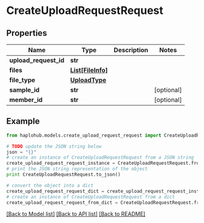 # CreateUploadRequestRequest


## Properties
Name | Type | Description | Notes
------------ | ------------- | ------------- | -------------
**upload_request_id** | **str** |  | 
**files** | [**List[FileInfo]**](FileInfo.md) |  | 
**file_type** | [**UploadType**](UploadType.md) |  | 
**sample_id** | **str** |  | [optional] 
**member_id** | **str** |  | [optional] 

## Example

```python
from haplohub.models.create_upload_request_request import CreateUploadRequestRequest

# TODO update the JSON string below
json = "{}"
# create an instance of CreateUploadRequestRequest from a JSON string
create_upload_request_request_instance = CreateUploadRequestRequest.from_json(json)
# print the JSON string representation of the object
print CreateUploadRequestRequest.to_json()

# convert the object into a dict
create_upload_request_request_dict = create_upload_request_request_instance.to_dict()
# create an instance of CreateUploadRequestRequest from a dict
create_upload_request_request_from_dict = CreateUploadRequestRequest.from_dict(create_upload_request_request_dict)
```
[[Back to Model list]](../README.md#documentation-for-models) [[Back to API list]](../README.md#documentation-for-api-endpoints) [[Back to README]](../README.md)


